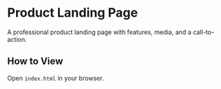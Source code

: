 # Product Landing Page

A professional product landing page with features, media, and a call-to-action.

## How to View
Open `index.html` in your browser.